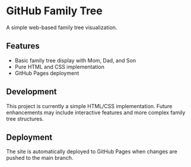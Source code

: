 # GitHub Family Tree

A simple web-based family tree visualization.

## Features
- Basic family tree display with Mom, Dad, and Son
- Pure HTML and CSS implementation
- GitHub Pages deployment

## Development
This project is currently a simple HTML/CSS implementation. Future enhancements may include interactive features and more complex family tree structures.

## Deployment
The site is automatically deployed to GitHub Pages when changes are pushed to the main branch.